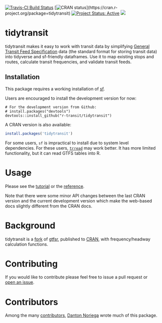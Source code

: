 
[![Travis-CI Build
Status](https://travis-ci.com/r-transit/tidytransit.svg?branch=master)](https://travis-ci.com/r-transit/tidytransit)
[![CRAN
status](http://www.r-pkg.org/badges/version-ago/tidytransit?)](https://cran.r-project.org/package=tidytransit)
[![Project Status: Active](http://www.repostatus.org/badges/latest/active.svg)](http://www.repostatus.org/#active) 
[![](https://cranlogs.r-pkg.org/badges/tidytransit)](https://cran.r-project.org/package=tidytransit)


# tidytransit

tidytransit makes it easy to work with transit data by simplifying
[General Transit Feed Specification](http://gtfs.org/) data (the
standard format for storing transit data) into tidyverse and sf-friendly
dataframes. Use it to map existing stops and routes, calculate transit
frequencies, and validate transit feeds.

## Installation

This package requires a working installation of
[sf](https://github.com/r-spatial/sf#installing).

Users are encouraged to install the development version for now:
```
# For the development version from Github:
# install.packages("devtools")
devtools::install_github("r-transit/tidytransit")
```

A CRAN version is also available:

``` r
install.packages('tidytransit')
```


For some users, `sf` is impractical to install due to system level
dependencies. For these users,
[`trread`](https://github.com/r-transit/trread) may work better. It has
more limited functionality, but it can read GTFS tables into R.

# Usage

Please see the [tutorial](https://s3-us-west-2.amazonaws.com/tidytransit.r-transit.org/articles/tidytransit-instroduction.html) or the [reference](https://s3-us-west-2.amazonaws.com/tidytransit.r-transit.org/reference/index.html). 

Note that there were some minor API changes between the last CRAN version and the current development version which make the web-based docs slightly different from the CRAN docs. 

# Background

tidytransit is a
[fork](https://en.wikipedia.org/wiki/Fork_\(software_development\)) of
[gtfsr](https://github.com/ropensci/gtfsr), published to
[CRAN](https://cran.r-project.org/), with frequency/headway calculation
functions. 

# Contributing

If you would like to contribute please feel free to issue a pull request or [open an issue](https://github.com/r-transit/tidytransit/issues/new).

# Contributors

Among the many
[contributors](https://github.com/r-transit/tidytransit/graphs/contributors),
[Danton Noriega](https://github.com/dantonnoriega) wrote much of this
package.
